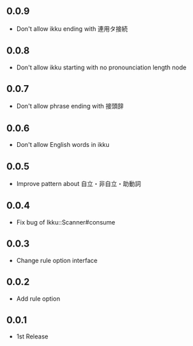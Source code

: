 ## 0.0.9
- Don't allow ikku ending with 連用タ接続

## 0.0.8
- Don't allow ikku starting with no pronounciation length node

## 0.0.7
- Don't allow phrase ending with 接頭辞

## 0.0.6
- Don't allow English words in ikku

## 0.0.5
- Improve pattern about 自立・非自立・助動詞

## 0.0.4
- Fix bug of Ikku::Scanner#consume

## 0.0.3
- Change rule option interface

## 0.0.2
- Add rule option

## 0.0.1
- 1st Release

